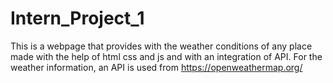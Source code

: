 # Intern_Project_1

This is a webpage that provides with the weather conditions of any place made with the help of html css and js and with an integration of API.
For the weather information, an API is used from https://openweathermap.org/
